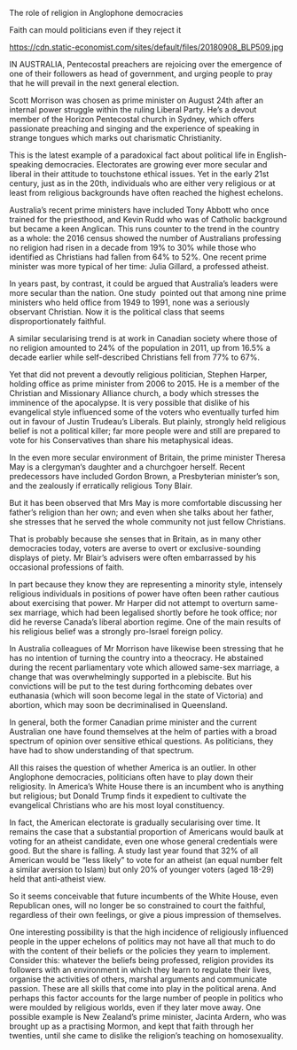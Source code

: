 The role of religion in Anglophone democracies

Faith can mould politicians even if they reject it

https://cdn.static-economist.com/sites/default/files/20180908_BLP509.jpg

IN AUSTRALIA, Pentecostal preachers are rejoicing over the emergence of one of their followers as head of government, and urging people to pray that he will prevail in the next general election. 

Scott Morrison was chosen as prime minister on August 24th after an internal power struggle within the ruling Liberal Party. He’s a devout member of the Horizon Pentecostal church in Sydney, which offers passionate preaching and singing and the experience of speaking in strange tongues which marks out charismatic Christianity. 

This is the latest example of a paradoxical fact about political life in English-speaking democracies. Electorates are growing ever more secular and liberal in their attitude to touchstone ethical issues. Yet in the early 21st century, just as in the 20th, individuals who are either very religious or at least from religious backgrounds have often reached the highest echelons.

Australia’s recent prime ministers have included Tony Abbott who once trained for the priesthood, and Kevin Rudd who was of Catholic background but became a keen Anglican. This runs counter to the trend in the country as a whole: the 2016 census showed the number of Australians professing no religion had risen in a decade from 19% to 30% while those who identified as Christians had fallen from 64% to 52%. One recent prime minister was more typical of her time: Julia Gillard, a professed atheist.

In years past, by contrast, it could be argued that Australia’s leaders were more secular than the nation.  One study  pointed out that among nine prime ministers who held office from 1949 to 1991, none was a seriously observant Christian. Now it is the political class that seems disproportionately faithful.

A similar secularising trend is at work in Canadian society where those of no religion amounted to 24% of the population in 2011, up from 16.5% a decade earlier while self-described Christians fell from 77% to 67%. 

Yet that did not prevent a devoutly religious politician, Stephen Harper, holding office as prime minister from 2006 to 2015. He is a member of the Christian and Missionary Alliance church, a body which stresses the imminence of the apocalypse. It is very possible that dislike of his evangelical style influenced some of the voters who eventually turfed him out in favour of Justin Trudeau’s Liberals. But plainly, strongly held religious belief is not a political killer; far more people were and still are prepared to vote for his Conservatives than share his metaphysical ideas.

In the even more secular environment of Britain, the prime minister Theresa May is a clergyman‘s daughter and a churchgoer herself. Recent predecessors have included Gordon Brown, a Presbyterian minister’s son, and the zealously if erratically religious Tony Blair. 

But it has been observed that Mrs May is more comfortable discussing her father’s religion than her own; and even when she talks about her father, she stresses that he served the whole community not just fellow Christians.

That is probably because she senses that in Britain, as in many other democracies today, voters are averse to overt or exclusive-sounding displays of piety. Mr Blair’s advisers were often embarrassed by his occasional professions of faith.

In part because they know they are representing a minority style, intensely religious individuals in positions of power have often been rather cautious about exercising that power. Mr Harper did not attempt to overturn same-sex marriage, which had been legalised shortly before he took office; nor did he reverse Canada’s liberal abortion regime. One of the main results of his religious belief was a strongly pro-Israel foreign policy. 

In Australia colleagues of Mr Morrison have likewise been stressing that he has no intention of turning the country into a theocracy. He abstained during the recent parliamentary vote which allowed same-sex marriage, a change that was overwhelmingly supported in a plebiscite. But his convictions will be put to the test during forthcoming debates over euthanasia (which will soon become legal in the state of Victoria) and abortion, which may soon be decriminalised in Queensland.

In general, both the former Canadian prime minister and the current Australian one have found themselves at the helm of parties with a broad spectrum of opinion over sensitive ethical questions. As politicians, they have had to show understanding of that spectrum. 

All this raises the question of whether America is an outlier. In other Anglophone democracies, politicians often have to play down their religiosity. In America’s White House there is an incumbent who is anything but religious; but Donald Trump finds it expedient to cultivate the evangelical Christians who are his most loyal constituency. 

In fact, the American electorate is gradually secularising over time. It remains the case that a substantial proportion of Americans would baulk at voting for an atheist candidate, even one whose general credentials were good. But the share is falling. A  study last year  found that 32% of all American would be “less likely” to vote for an atheist (an equal number felt a similar aversion to Islam) but only 20% of younger voters (aged 18-29) held that anti-atheist view.

So it seems conceivable that future incumbents of the White House, even Republican ones, will no longer be so constrained to court the faithful, regardless of their own feelings, or give a pious impression of themselves.

One interesting possibility is that the high incidence of religiously influenced people in the upper echelons of politics may not have all that much to do with the content of their beliefs or the policies they yearn to implement. Consider this: whatever the beliefs being professed, religion provides its followers with an environment in which they learn to regulate their lives, organise the activities of others, marshal arguments and communicate passion. These are all skills that come into play in the political arena. And perhaps this factor accounts for the large number of people in politics who were moulded by religious worlds, even if they later move away. One possible example is New Zealand’s prime minister, Jacinta Ardern, who was brought up as a practising Mormon, and kept that faith through her twenties, until she came to dislike the religion’s teaching on homosexuality. 